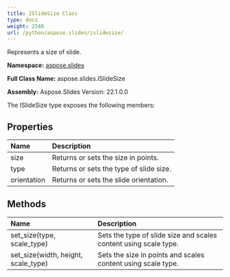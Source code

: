 ```yaml
---
title: ISlideSize Class
type: docs
weight: 2540
url: /python/aspose.slides/islidesize/
---
```


Represents a size of slide.

**Namespace:** [aspose.slides](/python/aspose.slides/)

**Full Class Name:** aspose.slides.ISlideSize

**Assembly:**  Aspose.Slides Version: 22.1.0.0

The ISlideSize type exposes the following members:
## **Properties**
|**Name**|**Description**|
| :- | :- |
|size|Returns or sets the size in points.|
|type|Returns or sets the type of slide size.|
|orientation|Returns or sets the slide orientation.|
## **Methods**
|**Name**|**Description**|
| :- | :- |
|set_size(type, scale_type)|Sets the type of slide size and scales content using scale type.|
|set_size(width, height, scale_type)|Sets the size in points and scales content using scale type.|
